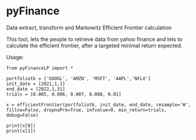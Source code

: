 # pyFinance
Data extract, transform and Markowitz Efficient Frontier calculation

This tool, lets the people to retrieve data from yahoo finance and lets to calculate the efficient frontier, after a targeted minimal return expected.

Usage:

```
from pyFinanceLP import *

portfoliotk = ['GOOGL', 'AMZN', 'MSFT', 'AAPL','NFLX']
init_date = [2021,1,1]
end_date = [2022,1,31]
trials = [0.005, 0.006, 0.007, 0.008, 0.01]

x = efficientFrontier(portfoliotk, init_date, end_date, resample='W', fillna=False, dropnaPre=True, infvalue=0, min_return=trials, debug=False)

print(x[0])
print(x[1])
```

